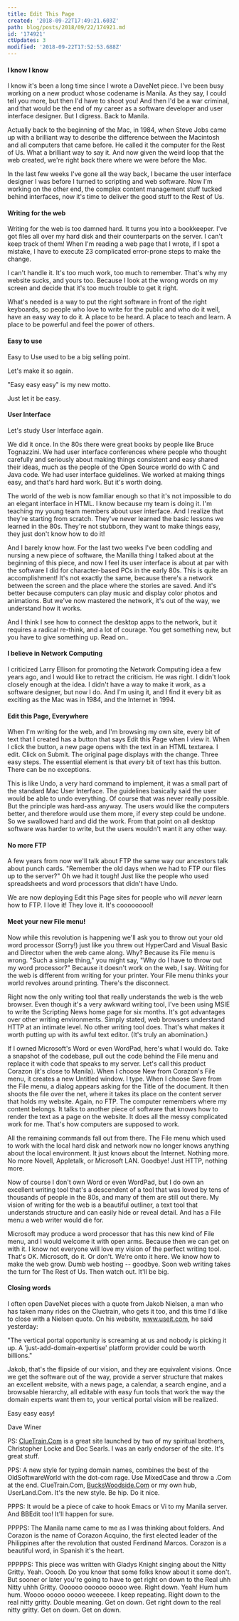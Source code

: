 ```yaml
---
title: Edit This Page
created: '2018-09-22T17:49:21.603Z'
path: blog/posts/2018/09/22/174921.md
id: '174921'
ctUpdates: 3
modified: '2018-09-22T17:52:53.688Z'
---
```

#### I know I know

I know it's been a long time since I wrote a DaveNet piece. I've been busy working on a new product whose codename is Manila. As they say, I could tell you more, but then I'd have to shoot you! And then I'd be a war criminal, and that would be the end of my career as a software developer and user interface designer. But I digress. Back to Manila.

Actually back to the beginning of the Mac, in 1984, when Steve Jobs came up with a brilliant way to describe the difference between the Macintosh and all computers that came before. He called it the computer for the Rest of Us. What a brilliant way to say it. And now given the weird loop that the web created, we're right back there where we were before the Mac.

In the last few weeks I've gone all the way back, I became the user interface designer I was before I turned to scripting and web software. Now I'm working on the other end, the complex content management stuff tucked behind interfaces, now it's time to deliver the good stuff to the Rest of Us.

#### Writing for the web

Writing for the web is too damned hard. It turns you into a bookkeeper. I've got files all over my hard disk and their counterparts on the server. I can't keep track of them! When I'm reading a web page that I wrote, if I spot a mistake, I have to execute 23 complicated error-prone steps to make the change.

I can't handle it. It's too much work, too much to remember. That's why my website sucks, and yours too. Because I look at the wrong words on my screen and decide that it's too much trouble to get it right.

What's needed is a way to put the right software in front of the right keyboards, so people who love to write for the public and who do it well, have an easy way to do it. A place to be heard. A place to teach and learn. A place to be powerful and feel the power of others.

#### Easy to use

Easy to Use used to be a big selling point.

Let's make it so again.

"Easy easy easy" is my new motto.

Just let it be easy.

#### User Interface

Let's study User Interface again.

We did it once. In the 80s there were great books by people like Bruce Tognazzini. We had user interface conferences where people who thought carefully and seriously about making things consistent and easy shared their ideas, much as the people of the Open Source world do with C and Java code. We had user interface guidelines. We worked at making things easy, and that's hard hard work. But it's worth doing.

The world of the web is now familiar enough so that it's not impossible to do an elegant interface in HTML. I know because my team is doing it. I'm teaching my young team members about user interface. And I realize that they're starting from scratch. They've never learned the basic lessons we learned in the 80s. They're not stubborn, they want to make things easy, they just don't know how to do it!

And I barely know how. For the last two weeks I've been coddling and nursing a new piece of software, the Manilla thing I talked about at the beginning of this piece, and now I feel its user interface is about at par with the software I did for character-based PCs in the early 80s. This is quite an accomplishment! It's not exactly the same, because there's a network between the screen and the place where the stories are saved. And it's better because computers can play music and display color photos and animations. But we've now mastered the network, it's out of the way, we understand how it works.

And I think I see how to connect the desktop apps to the network, but it requires a radical re-think, and a lot of courage. You get something new, but you have to give something up. Read on..

#### I believe in Network Computing

I criticized Larry Ellison for promoting the Network Computing idea a few years ago, and I would like to retract the criticism. He was right. I didn't look closely enough at the idea. I didn't have a way to make it work, as a software designer, but now I do. And I'm using it, and I find it every bit as exciting as the Mac was in 1984, and the Internet in 1994.

#### Edit this Page, Everywhere

When I'm writing for the web, and I'm browsing my own site, every bit of text that I created has a button that says Edit this Page when I view it. When I click the button, a new page opens with the text in an HTML textarea. I edit. Click on Submit. The original page displays with the change. Three easy steps. The essential element is that *every* bit of text has this button. There can be no exceptions.

This is like Undo, a very hard command to implement, it was a small part of the standard Mac User Interface. The guidelines basically said the user would be able to undo everything. Of course that was never really possible. But the principle was hard-ass anyway. The users would like the computers better, and therefore would use them more, if every step could be undone. So we swallowed hard and did the work. From that point on all desktop software was harder to write, but the users wouldn't want it any other way.

#### No more FTP

A few years from now we'll talk about FTP the same way our ancestors talk about punch cards. "Remember the old days when we had to FTP our files up to the server?" Oh we had it tough! Just like the people who used spreadsheets and word processors that didn't have Undo.

We are now deploying Edit this Page sites for people who will *never* learn how to FTP. I love it! They love it. It's cooooooool!

#### Meet your new File menu!

Now while this revolution is happening we'll ask you to throw out your old word processor (Sorry!) just like you threw out HyperCard and Visual Basic and Director when the web came along. Why? Because its File menu is wrong. "Such a simple thing," you might say, "Why do I have to throw out my word processor?" Because it doesn't work on the web, I say. Writing for the web is different from writing for your printer. Your File menu thinks your world revolves around printing. There's the disconnect.

Right now the only writing tool that really understands the web is the web browser. Even though it's a very awkward writing tool, I've been using MSIE to write the Scripting News home page for six months. It's got advantages over other writing environments. Simply stated, web browsers understand HTTP at an intimate level. No other writing tool does. That's what makes it worth putting up with its awful text editor. (It's truly an abomination.)

If I owned Microsoft's Word or even WordPad, here's what I would do. Take a snapshot of the codebase, pull out the code behind the File menu and replace it with code that speaks to my server. Let's call this product Corazon (it's close to Manila). When I choose New from Corazon's File menu, it creates a new Untitled window. I type. When I choose Save from the File menu, a dialog appears asking for the Title of the document. It then shoots the file over the net, where it takes its place on the content server that holds my website. Again, no FTP. The computer remembers where my content belongs. It talks to another piece of software that knows how to render the text as a page on the website. It does all the messy complicated work for me. That's how computers are supposed to work.

All the remaining commands fall out from there. The File menu which used to work with the local hard disk and network now no longer knows anything about the local environment. It just knows about the Internet. Nothing more. No more Novell, Appletalk, or Microsoft LAN. Goodbye! Just HTTP, nothing more.

Now of course I don't own Word or even WordPad, but I do own an excellent writing tool that's a descendent of a tool that was loved by tens of thousands of people in the 80s, and many of them are still out there. My vision of writing for the web is a beautiful outliner, a text tool that understands structure and can easily hide or reveal detail. And has a File menu a web writer would die for.

Microsoft may produce a word processor that has this new kind of File menu, and I would welcome it with open arms. Because then we can get on with it. I know not everyone will love my vision of the perfect writing tool. That's OK. Microsoft, do it. Or don't. We're onto it here. We know how to make the web grow. Dumb web hosting -- goodbye. Soon web writing takes the turn for The Rest of Us. Then watch out. It'll be big.

#### Closing words

I often open DaveNet pieces with a quote from Jakob Nielsen, a man who has taken many rides on the Cluetrain, who gets it too, and this time I'd like to close with a Nielsen quote. On his website, www.useit.com, he said yesterday:

"The vertical portal opportunity is screaming at us and nobody is picking it up. A 'just-add-domain-expertise' platform provider could be worth billions."

Jakob, that's the flipside of our vision, and they are equivalent visions. Once we get the software out of the way, provide a server structure that makes an excellent website, with a news page, a calendar, a search engine, and a browsable hierarchy, all editable with easy fun tools that work the way the domain experts want them to, your vertical portal vision will be realized.

Easy easy easy!

Dave Winer

PS: [ClueTrain.Com](http://ClueTrain.Com) is a great site launched by two of my spiritual brothers, Christopher Locke and Doc Searls. I was an early endorser of the site. It's great stuff.

PPS: A new style for typing domain names, combines the best of the OldSoftwareWorld with the dot-com rage. Use MixedCase and throw a .Com at the end. ClueTrain.Com, [BucksWoodside.Com](http://BucksWoodside.Com) or my own hub, UserLand.Com. It's the new style. Be hip. Do it nice.

PPPS: It would be a piece of cake to hook Emacs or Vi to my Manila server. And BBEdit too! It'll happen for sure.

PPPPS: The Manila name came to me as I was thinking about folders. And Corazon is the name of Corazon Acquino, the first elected leader of the Philippines after the revolution that ousted Ferdinand Marcos. Corazon is a beautiful word, in Spanish it's the heart.

PPPPPS: This piece was written with Gladys Knight singing about the Nitty Gritty. Yeah. Ooooh. Do you know that some folks know about it some don't. But sooner or later you're going to have to get right on down to the Real uhh Nitty uhhh Gritty. Oooooo oooooo ooooo wee. Right down. Yeah! Hum hum hum. Woooo ooooo ooooo weeeeee. I keep repeating. Right down to the real nitty gritty. Double meaning. Get on down. Get right down to the real nitty gritty. Get on down. Get on down.